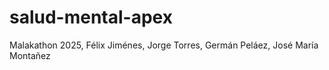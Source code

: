 # salud-mental-apex
Malakathon 2025, Félix Jiménes, Jorge Torres, Germán Peláez, José María Montañez
